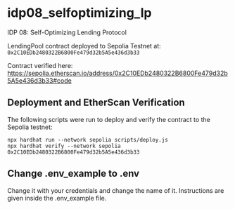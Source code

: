 # idp08_selfoptimizing_lp
IDP 08: Self-Optimizing Lending Protocol


LendingPool contract deployed to Sepolia Testnet at:
`0x2C10EDb2480322B6800Fe479d32b5A5e436d3b33`

Contract verified here: https://sepolia.etherscan.io/address/0x2C10EDb2480322B6800Fe479d32b5A5e436d3b33#code

## Deployment and EtherScan Verification

The following scripts were run to deploy and verify the contract to the Sepolia testnet:
```
npx hardhat run --network sepolia scripts/deploy.js
npx hardhat verify --network sepolia 0x2C10EDb2480322B6800Fe479d32b5A5e436d3b33
```
## Change .env_example to .env 
Change it with your credentials and change the name of it. Instructions are given inside the .env_example file.